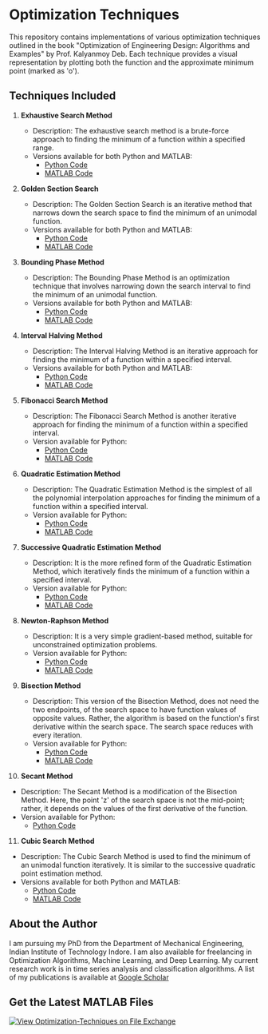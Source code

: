# Optimization Techniques

This repository contains implementations of various optimization techniques outlined in the book "Optimization of Engineering Design: Algorithms and Examples" by Prof. Kalyanmoy Deb. Each technique provides a visual representation by plotting both the function and the approximate minimum point (marked as 'o').

## Techniques Included

1. **Exhaustive Search Method**
   - Description: The exhaustive search method is a brute-force approach to finding the minimum of a function within a specified range.
   - Versions available for both Python and MATLAB:
      - [Python Code](https://github.com/Soumyabrata111/Optimization-Techniques/blob/master/ExhaustiveSearchMethod.py)
      - [MATLAB Code](https://github.com/Soumyabrata111/Optimization-Techniques/blob/master/ExhaustiveSearchMethod.m)

2. **Golden Section Search**
   - Description: The Golden Section Search is an iterative method that narrows down the search space to find the minimum of an unimodal function.
   - Versions available for both Python and MATLAB:
      - [Python Code](https://github.com/Soumyabrata111/Optimization-Techniques/blob/master/GoldenSectionSearchMethod.py)
      - [MATLAB Code](https://github.com/Soumyabrata111/Optimization-Techniques/blob/master/GoldenSectionSearchMethod.m)

3. **Bounding Phase Method**
   - Description: The Bounding Phase Method is an optimization technique that involves narrowing down the search interval to find the minimum of an unimodal function.
   - Versions available for both Python and MATLAB:
      - [Python Code](https://github.com/Soumyabrata111/Optimization-Techniques/blob/master/BoundingPhaseMethod.py)
      - [MATLAB Code](https://github.com/Soumyabrata111/Optimization-Techniques/blob/master/BoundingPhaseMethod.m)

4. **Interval Halving Method**
   - Description: The Interval Halving Method is an iterative approach for finding the minimum of a function within a specified interval.
   - Versions available for both Python and MATLAB:
      - [Python Code](https://github.com/Soumyabrata111/Optimization-Techniques/blob/master/IntervalHalvingMethod.py)
      - [MATLAB Code](https://github.com/Soumyabrata111/Optimization-Techniques/blob/master/IntervalHalvingMethod.m)
5. **Fibonacci Search Method**
   - Description: The Fibonacci Search Method is another iterative approach for finding the minimum of a function within a specified interval.
   - Version available for Python:
      - [Python Code](https://github.com/Soumyabrata111/Optimization-Techniques/blob/master/FibonacciSearchMethod.py)
      - [MATLAB Code](https://github.com/Soumyabrata111/Optimization-Techniques/blob/master/fibonacci_search_method.m)
6. **Quadratic Estimation Method**
   - Description: The Quadratic Estimation Method is the simplest of all the polynomial interpolation approaches for finding the minimum of a function within a specified interval.
   - Version available for Python:
      - [Python Code](https://github.com/Soumyabrata111/Optimization-Techniques/blob/master/QuadraticEstimationMethod.py)
      - [MATLAB Code](https://github.com/Soumyabrata111/Optimization-Techniques/blob/master/QuadraticEstimationMethod.m)
7. **Successive Quadratic Estimation Method**
   - Description: It is the more refined form of the Quadratic Estimation Method, which iteratively finds the minimum of a function within a specified interval.
   - Version available for Python:
      - [Python Code](https://github.com/Soumyabrata111/Optimization-Techniques/blob/master/SuccessiveQuadraticEstimationMethod.py)
      - [MATLAB Code](https://github.com/Soumyabrata111/Optimization-Techniques/blob/master/SuccessiveQuadraticEstimationMethod.m)
8. **Newton-Raphson Method**
   - Description: It is a very simple gradient-based method, suitable for unconstrained optimization problems.
   - Version available for Python:
      - [Python Code](https://github.com/Soumyabrata111/Optimization-Techniques/blob/master/NewtonRaphsonMethod.py)
      - [MATLAB Code](https://github.com/Soumyabrata111/Optimization-Techniques/blob/master/NewtonRaphsonMethod.m)
9. **Bisection Method**
   - Description: This version of the Bisection Method, does not need the two endpoints, of the search space to have function values of opposite values. Rather, the algorithm is based on the function's first derivative within the search space. The search space reduces with every iteration.
   - Version available for Python:
      - [Python Code](https://github.com/Soumyabrata111/Optimization-Techniques/blob/master/BisectionMethod.py)
      - [MATLAB Code](https://github.com/Soumyabrata111/Optimization-Techniques/blob/master/BisectionMethod.m)
10. **Secant Method**
   - Description: The Secant Method is a modification of the Bisection Method. Here, the point 'z' of the search space is not the mid-point; rather, it depends on the values of the first derivative of the function.
   - Version available for Python:
      - [Python Code](https://github.com/Soumyabrata111/Optimization-Techniques/blob/master/SecantMethod.py)
11. **Cubic Search Method**
   - Description: The Cubic Search Method is used to find the minimum of an unimodal function iteratively. It is similar to the successive quadratic point estimation method.
   - Versions available for both Python and MATLAB:
      - [Python Code](https://github.com/Soumyabrata111/Optimization-Techniques/blob/master/CubicSearchMethod.py)
      - [MATLAB Code](https://github.com/Soumyabrata111/Optimization-Techniques/blob/master/CubicSearchMethod.m)
     
## About the Author

I am pursuing my PhD from the Department of Mechanical Engineering, Indian Institute of Technology Indore. I am also available for freelancing in Optimization Algorithms, Machine Learning, and Deep Learning. My current research work is in time series analysis and classification algorithms. A list of my publications is available at [Google Scholar](https://scholar.google.co.in/citations?user=-ZM_QRcAAAAJ&hl=en)

## Get the Latest MATLAB Files

[![View Optimization-Techniques on File Exchange](https://www.mathworks.com/matlabcentral/images/matlab-file-exchange.svg)](https://in.mathworks.com/matlabcentral/fileexchange/69108-optimization-techniques)
